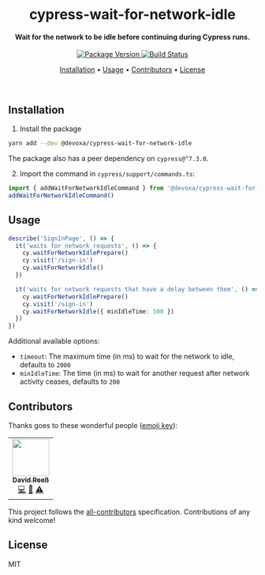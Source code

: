 <!-- Title -->
<h1 align="center">
  cypress-wait-for-network-idle
</h1>

<!-- Description -->
<h4 align="center">
  Wait for the network to be idle before continuing during Cypress runs.
</h4>

<!-- Badges -->
<p align="center">
  <a href="https://www.npmjs.com/package/@devoxa/cypress-wait-for-network-idle">
    <img
      src="https://img.shields.io/npm/v/@devoxa/cypress-wait-for-network-idle?style=flat-square"
      alt="Package Version"
    />
  </a>

  <a href="https://github.com/devoxa/cypress-wait-for-network-idle/actions?query=branch%3Amaster+workflow%3A%22Continuous+Integration%22">
    <img
      src="https://img.shields.io/github/actions/workflow/status/devoxa/cypress-wait-for-network-idle/push.yml?branch=master&style=flat-square"
      alt="Build Status"
    />
  </a>
</p>

<!-- Quicklinks -->
<p align="center">
  <a href="#installation">Installation</a> •
  <a href="#usage">Usage</a> •
  <a href="#contributors">Contributors</a> •
  <a href="#license">License</a>
</p>

<br>

## Installation

1. Install the package

```bash
yarn add --dev @devoxa/cypress-wait-for-network-idle
```

The package also has a peer dependency on `cypress@^7.3.0`.

2. Import the command in `cypress/support/commands.ts`:

```ts
import { addWaitForNetworkIdleCommand } from '@devoxa/cypress-wait-for-network-idle/command'
addWaitForNetworkIdleCommand()
```

## Usage

```ts
describe('SignInPage', () => {
  it('waits for network requests', () => {
    cy.waitForNetworkIdlePrepare()
    cy.visit('/sign-in')
    cy.waitForNetworkIdle()
  })

  it('waits for network requests that have a delay between them', () => {
    cy.waitForNetworkIdlePrepare()
    cy.visit('/sign-in')
    cy.waitForNetworkIdle({ minIdleTime: 500 })
  })
})
```

Additional available options:

- `timeout`: The maximum time (in ms) to wait for the network to idle, defaults to `2000`
- `minIdleTime`: The time (in ms) to wait for another request after network activity ceases,
  defaults to `200`

## Contributors

Thanks goes to these wonderful people ([emoji key](https://allcontributors.org/docs/en/emoji-key)):

<!-- ALL-CONTRIBUTORS-LIST:START - Do not remove or modify this section -->
<!-- prettier-ignore-start -->
<!-- markdownlint-disable -->
<table>
  <tr>
    <td align="center"><a href="https://www.david-reess.de"><img src="https://avatars3.githubusercontent.com/u/4615516?v=4" width="75px;" alt=""/><br /><sub><b>David Reeß</b></sub></a><br /><a href="https://github.com/devoxa/cypress-wait-for-network-idle/commits?author=queicherius" title="Code">💻</a> <a href="https://github.com/devoxa/cypress-wait-for-network-idle/commits?author=queicherius" title="Documentation">📖</a> <a href="https://github.com/devoxa/cypress-wait-for-network-idle/commits?author=queicherius" title="Tests">⚠️</a></td>
  </tr>
</table>

<!-- markdownlint-enable -->
<!-- prettier-ignore-end -->

<!-- ALL-CONTRIBUTORS-LIST:END -->

This project follows the [all-contributors](https://github.com/all-contributors/all-contributors)
specification. Contributions of any kind welcome!

## License

MIT
